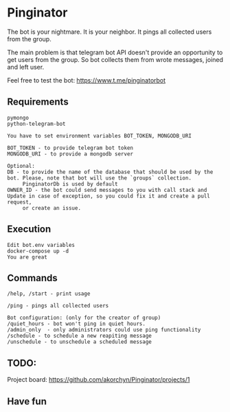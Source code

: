# Pinginator
The bot is your nightmare. It is your neighbor. It pings all collected users from the group.

The main problem is that telegram bot API doesn't provide an opportunity to get users from the group.
So bot collects them from wrote messages, joined and left user.

Feel free to test the bot: <https://www.t.me/pinginatorbot>

## Requirements
```
pymongo
python-telegram-bot

You have to set environment variables BOT_TOKEN, MONGODB_URI

BOT_TOKEN - to provide telegram bot token
MONGODB_URI - to provide a mongodb server

Optional:
DB - to provide the name of the database that should be used by the bot. Please, note that bot will use the `groups` collection.
     PinginatorDb is used by default
OWNER_ID - the bot could send messages to you with call stack and Update in case of exception, so you could fix it and create a pull request,
     or create an issue.
```


## Execution
```
Edit bot.env variables
docker-compose up -d
You are great
```


## Commands

```
/help, /start - print usage

/ping - pings all collected users

Bot configuration: (only for the creator of group)
/quiet_hours - bot won't ping in quiet hours.
/admin_only  - only administrators could use ping functionality
/schedule - to schedule a new reapiting message
/unschedule - to unschedule a scheduled message
```

## TODO:
Project board: <https://github.com/akorchyn/Pinginator/projects/1>

## Have fun
